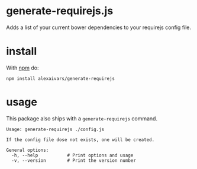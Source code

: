 # generate-requirejs.js
  Adds a list of your current bower dependencies to your requirejs config file.
  
# install

With [npm](http://npmjs.org) do:

```
npm install alexaivars/generate-requirejs
```

# usage

This package also ships with a `generate-requirejs` command.

```
Usage: generate-requirejs ./config.js

If the config file dose not exists, one will be created.

General options:
  -h, --help           # Print options and usage
  -v, --version        # Print the version number
```

